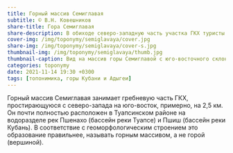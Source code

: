 ```yaml
---
title: Горный массив Семиглавая
subtitle: © В.Н. Ковешников
share-title: Гора Семиглавая
share-description: В обиходе северо-западную часть участка ГКХ туристы называют гора Семиглавая, именно она пользуется популярностью.
cover-img: /img/toponymy/semiglavaya/cover.jpg
share-img: /img/toponymy/semiglavaya/cover-s.jpg
thumbnail-img: /img/toponymy/semiglavaya/thumb.jpg
thumbnail-caption: Вид на массив горы Семиглавой с юго-восточного склона горы Семашхо
categories: toponymy
date: 2021-11-14 19:30 +0300
tags: [топонимика, горы Кубани и Адыгеи]
---
```

Горный массив Семиглавая занимает гребневую часть ГКХ, простирающуюся с северо-запада на юго-восток, примерно, на 2,5 км. Он почти полностью расположен в Туапсинском районе на водоразделе рек Пшенахо (бассейн реки Туапсе) и Пшиш (бассейн реки Кубань). В соответствие с геоморфологическим строением это образование правильнее, называть горным массивом, а не горой (вершиной).
